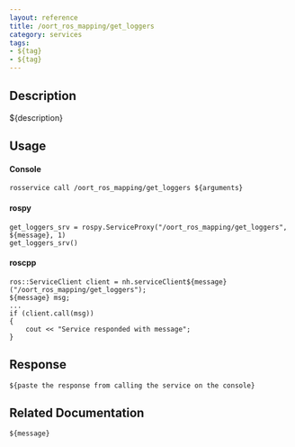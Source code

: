 ```yaml
---
layout: reference
title: /oort_ros_mapping/get_loggers
category: services
tags: 
- ${tag} 
- ${tag}
---
```


## Description
${description}

## Usage
#### Console
```
rosservice call /oort_ros_mapping/get_loggers ${arguments}
```

#### rospy
```
get_loggers_srv = rospy.ServiceProxy("/oort_ros_mapping/get_loggers", ${message}, 1)
get_loggers_srv()
```

#### roscpp
```
ros::ServiceClient client = nh.serviceClient${message}("/oort_ros_mapping/get_loggers");
${message} msg;
...
if (client.call(msg))
{
    cout << "Service responded with message";
}
```

## Response
```
${paste the response from calling the service on the console}
```

## Related Documentation
``${message}``